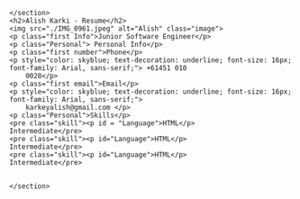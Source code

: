 <!DOCTYPE html>
<html lang="en">

<head>
    <title> Alish Resume </title>
    <meta charset="UTF-8">
    <meta name="viewport" content="width=device-width, initial-scale=1.0">
    <title>Resume </title>
    <link rel="stylesheet" href="Resume.css">
</head>

<body>
    <section div="Leftside">

    </section>
    <h2>Alish Karki - Resume</h2>
    <img src="./IMG_0961.jpeg" alt="Alish" class="image">
    <p class="first Info">Junior Software Engineer</p>
    <p class="Personal"> Personal Info</p>
    <p class="first number">Phone</p>
    <p style="color: skyblue; text-decoration: underline; font-size: 16px; font-family: Arial, sans-serif;"> +61451 010
        0028</p>
    <p class="first email">Email</p>
    <p style="color: skyblue; text-decoration: underline; font-size: 16px; font-family: Arial, sans-serif;">
        karkeyalish@gmail.com </p>
    <p class="Personal">Skills</p>
    <pre class="skill"><p id = "Language">HTML</p>              Intermediate</pre>
    <pre class="skill"><p id="Language">HTML</p>                Intermediate</pre>
    <pre class="skill"><p id="Language">HTML</p>                Intermediate</pre>


    </section>
</body>

</html>